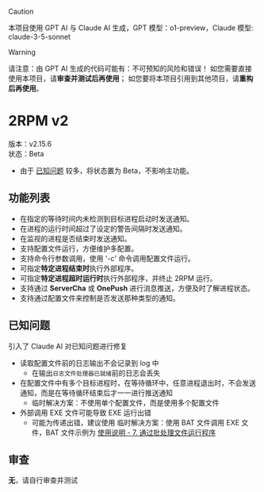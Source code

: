 > [!CAUTION]
> 本项目使用 GPT AI 与 Claude AI 生成，GPT 模型：o1-preview，Claude 模型: claude-3-5-sonnet

> [!WARNING]
> 请注意：由 GPT AI 生成的代码可能有：不可预知的风险和错误！
> 如您需要直接使用本项目，请**审查并测试后再使用**；
> 如您要将本项目引用到其他项目，请**重构后再使用**。

# 2RPM v2

版本：v2.15.6  
状态：Beta

- 由于 [已知问题](#已知问题) 较多，将状态置为 Beta，不影响主功能。

## 功能列表

- 在指定的等待时间内未检测到目标进程启动时发送通知。
- 在进程的运行时间超过了设定的警告间隔时发送通知。
- 在监视的进程是否结束时发送通知。
- 支持配置文件运行，方便维护多配置。
- 支持命令行参数调用，使用 '-c' 命令调用配置文件运行。
- 可指定**特定进程结束时**执行外部程序。
- 可指定**特定进程超时运行时**执行外部程序，并终止 2RPM 运行。
- 支持通过 **ServerCha** 或 **OnePush** 进行消息推送，方便及时了解进程状态。
- 支持通过配置文件来控制是否发送那种类型的通知。

## 已知问题

引入了 Claude AI 对已知问题进行修复

- 读取配置文件前的日志输出不会记录到 log 中
  - 在输出`日志文件处理器已就绪`前的日志会丢失
- 在配置文件中有多个目标进程时，在等待循环中，任意进程退出时，不会发送通知，而是在等待循环结束后才一一进行推送通知
  - 临时解决方案：不使用单个配置文件，而是使用多个配置文件
- 外部调用 EXE 文件可能导致 EXE 运行出错
  - 可能为传递出错，建议使用 临时解决方案：使用 BAT 文件调用 EXE 文件，BAT 文件示例为 [使用说明 - 7. 通过批处理文件运行程序](InstallationManual.md#7-通过批处理文件运行程序)

## 审查

**无**，请自行审查并测试
